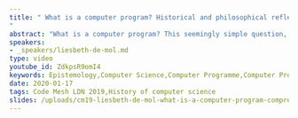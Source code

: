 ```yaml
---
title: " What is a computer program? Historical and philosophical reflections
"
abstract: "What is a computer program? This seemingly simple question, which lies at the heart of computer science, has no simple answer today, neither in academia nor in industry. The responses one gives to it affect very real problems which concern not just the so-called (everyday) User but anyone (scientists, programmers, children, politicians, managers, artists, mathematicians, etc) who relies on computing for some reason. Some examples are:  Who is responsible if a given piece of software fails? and Should we apply patent or copyright law or neither to software?"
speakers:
- _speakers/liesbeth-de-mol.md
type: video
youtube_id: ZdkpsR9omI4
keywords: Epistemology,Computer Science,Computer Programme,Computer Program,Liesbeth De Mol,Code Mesh LDN,History,Philosophy
date: 2020-01-17
tags: Code Mesh LDN 2019,History of computer science
slides: /uploads/cm19-liesbeth-de-mol-what-is-a-computer-program-compressed.pdf
---
```

